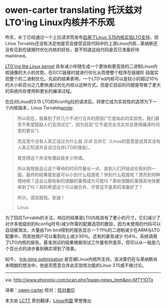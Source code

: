 owen-carter translating
托沃兹对LTO'ing Linux内核并不乐观
================================================================================
昨天，补丁已经通过一个上拉请求而发布[启用了Linux 3.15内核实验LTO支持][1]，但Linus Torvalds还没有决定他是否会接受这段代码中的上游Linux内核...莱纳斯还没有见到在链接时优化内核的好处，是不知道这段代码是否已准备好待mainlined。

[LTO'ing the Linux kernel][2] 具有减小伴随生成一个更快和更高效的二进制Linux内核镜像的大小的优势。在GCC链接时就进行优化从而使整个程序在链接阶
段就实现整个的二进制优化。先前的结果表明，一个LTO'ed内核可以是较小的超过10％的大小和百分之几更快通过优化内核以这种方式，但是它目前的问题是导致了更大的系统内存使用和更长的编译过程。

在应对Linux的3.15 LTO的Kconfig拉的请求后，将使它成为实验性的选项为下一个内核版本，Linus Torvalds[wrote][3]:

> 所以现在，我看到了好几个不进行合并的原因("它是如此的实验性，我们甚至不希望鼓励人们去测试它”，因为目前“它不是完全充实并且使得编译时间变的更长").
> 
> 而且至今没有人真正谈过为什么我 *应该* 合并它（Linus的意思是说其实没有人真正知道并且谈过合并LTO的理由）。
> 
>我觉得这个并没有激起我多少热情。
> 
>所以我想我会让这个等待的时间尽量长一点，直到人们开始谈论有利的一面。最终的结果是到底可以小到什么程度呢？快到什么程度呢？漂亮到何种
境地呢？这会让那些新的很酷的事情成为可能吗？那些很酷的事情真地快要来到了吗？真的希望这个可以被合并，尽管这不是真的准备好了？ 
> 
>所以，请说服我。安迪！
> 
> Linus

为了回应Torvalds的关注，响应的结果是LTO内核具有了更小的尺寸，它们减少了对许多低级别的Kconfig符号/减少所需的配置选项的数目，因为未使用的代码可以自动被淘汰，大量由Tim bird得到的报告显示一个11％的二进制减少在ARM与LTO配置中，而其他用户可以看到向上减少30％。还有的甚至减少
约4％，系统调用了LTO内核的报告。基准测试的结果根据测试工作量有所差异，但可以从一般是几个百分点的进步看到确实得到了改善。 

如今， [link-time optimization][4] 是否被Linux内核所支持，该决策仍在与莱纳斯尚未明朗的想法中，他是否愿意合并此实验性功能的Linux 3.15或不做讨论。

--------------------------------------------------------------------------------

via: http://www.phoronix.com/scan.php?page=news_item&px=MTY1OTg

译者：[owen-carter](https://github.com/owen-carter) 校对：[校对者ID](https://github.com/校对者ID)

本文由 [LCTT](https://github.com/LCTT/TranslateProject) 原创翻译，[Linux中国](http://linux.cn/) 荣誉推出

[1]:http://www.phoronix.com/scan.php?page=news_item&px=MTY1ODA
[2]:http://www.phoronix.com/scan.php?page=news_item&px=MTY0OTc
[3]:http://lkml.iu.edu/hypermail/linux/kernel/1404.1/00275.html
[4]:http://www.phoronix.com/scan.php?page=search&q=link-time+optimization